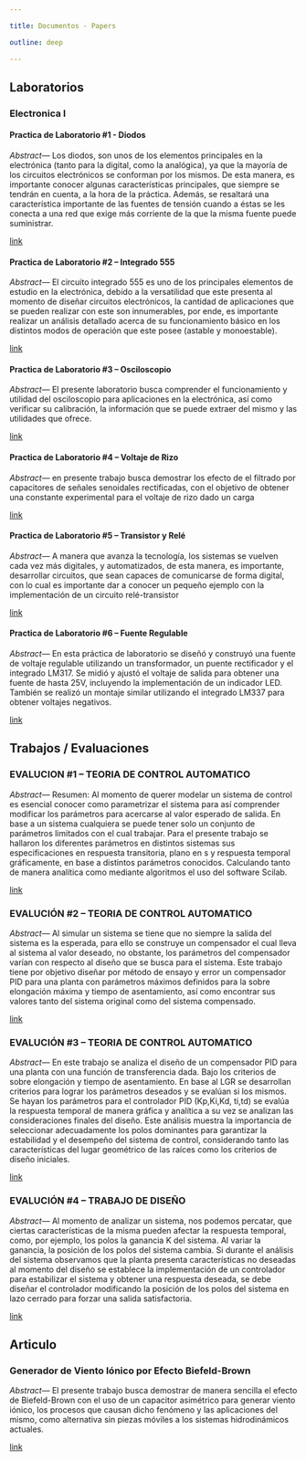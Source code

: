 ```yaml
---

title: Documentos - Papers

outline: deep

---
```


## Laboratorios
### Electronica I
<div class="paper">
<div class="document">

#### Practica de Laboratorio #1 - Diodos<Badge type="info" text="Electronica I" />

*Abstract—* Los diodos, son unos de los elementos principales en la electrónica (tanto para la digital, como la analógica), ya que la mayoría de los circuitos electrónicos se conforman por los mismos. De esta manera, es importante conocer algunas características principales, que siempre se tendrán en cuenta, a la hora de la práctica. Además, se resaltará una característica importante de las fuentes de tensión cuando a éstas se les conecta a una red que exige más corriente de la que la misma fuente puede suministrar.

<Badge type="tip" text="diodos" />

[link](https://drive.google.com/file/d/10qkPHjDs2vhW1Z7mUU3ZT5rNmc4637O4/view?usp=sharing)

</div>
<div class="document">

#### Practica de Laboratorio #2 – Integrado 555<Badge type="info" text="Electronica I" />

*Abstract—* El circuito integrado 555 es uno de los principales elementos de estudio en la electrónica, debido a la versatilidad que este presenta al momento de diseñar circuitos electrónicos, la cantidad de aplicaciones que se pueden realizar con este son innumerables, por ende, es importante realizar un análisis detallado acerca de su funcionamiento básico en los distintos modos de operación que este posee (astable y monoestable).

<Badge type="tip" text="astable" /><Badge type="tip" text="monostable" /><Badge type="tip" text="555" />

[link](https://drive.google.com/file/d/1DGh52xdump_2K6owW0B6AVQ0c6uhBlWF/view?usp=sharing)
</div>
<div class="document">

#### Practica de Laboratorio #3 – Osciloscopio<Badge type="info" text="Electronica I" />

*Abstract—* El presente laboratorio busca comprender el funcionamiento y utilidad del osciloscopio para aplicaciones en la electrónica, así como verificar su calibración, la información que se puede extraer del mismo y las utilidades que ofrece.

<Badge type="tip" text="Osciloscopio" />

[link](https://drive.google.com/file/d/1X9IAUqz6zMKAjsSWf2GePEk5Pr5vkBBe/view?usp=sharing)
</div>

<div class="document">

#### Practica de Laboratorio #4 – Voltaje de Rizo<Badge type="info" text="Electronica I" />

*Abstract—* en presente trabajo busca demostrar los efecto de el filtrado por capacitores de señales senoidales rectificadas, con el objetivo de obtener una constante experimental para el voltaje de rizo dado un carga

<Badge type="tip" text="Voltaje Rizo" />

[link](https://drive.google.com/file/d/1fFwOWtftRTiVVk_RPD-Qi44edEFqXgTS/view?usp=sharing)
</div>
<div class="document">

#### Practica de Laboratorio #5 – Transistor y Relé<Badge type="info" text="Electronica I" />

*Abstract—* A manera que avanza la tecnología, los sistemas se vuelven cada vez más digitales, y automatizados, de esta manera, es importante, desarrollar circuitos, que sean capaces de comunicarse de forma digital, con lo cual es importante dar a conocer un pequeño ejemplo con la implementación de un circuito relé-transistor

<Badge type="tip" text="Transistor" /><Badge type="tip" text="Relé" /><Badge type="tip" text="Digital" />

[link](https://drive.google.com/file/d/1yeJT9aQIcB3y-QjKWoXfbNXCjlF1FudO/view?usp=sharing)
</div>
<div class="document">

#### Practica de Laboratorio #6 – Fuente Regulable<Badge type="info" text="Electronica I" />

*Abstract—* En esta práctica de laboratorio se diseñó y construyó una fuente de voltaje regulable utilizando un transformador, un puente rectificador y el integrado LM317. Se midió y ajustó el voltaje de salida para obtener una fuente de hasta 25V, incluyendo la implementación de un indicador LED. También se realizó un montaje similar utilizando el integrado LM337 para obtener voltajes negativos.

<Badge type="tip" text="Transistor" />

[link](https://drive.google.com/file/d/1WPvbOdylkmTMWAZ0mcC45lUnCGYgxQ9L/view?usp=sharing)

</div>
<!-- Template -->
<!-- <div class="document"> -->

<!-- ### <Badge type="info" text="Electronica I" />

*Abstract—*

<Badge type="tip" text="" />

link

</div> -->


</div>

## Trabajos / Evaluaciones

<div class="paper">

<div class="document">

### EVALUCION #1 – TEORIA DE CONTROL AUTOMATICO<Badge type="info" text="Teoria de Control Automatico" />

*Abstract—* Resumen: Al momento de querer modelar un sistema de control es esencial conocer como parametrizar el sistema para así comprender modificar los parámetros para acercarse al valor esperado de salida. En base a un sistema cualquiera se puede tener solo un conjunto de parámetros limitados con el cual trabajar. Para el presente trabajo se hallaron los diferentes parámetros en distintos sistemas sus especificaciones en respuesta transitoria, plano en s y respuesta temporal gráficamente, en base a distintos parámetros conocidos. Calculando tanto de manera analítica como mediante algoritmos el uso del software Scilab.

<Badge type="tip" text="" />

[link](https://drive.google.com/file/d/1BHsepd8dT6pI_I0rg4moJrVN3GBeadTb/view?usp=sharing)

</div>

<div class="document">

### EVALUCIÓN #2 – TEORIA DE CONTROL AUTOMATICO<Badge type="info" text="Teoria de Control Automatico" />

*Abstract—* Al simular un sistema se tiene que no siempre la salida del sistema es la esperada, para ello se construye un compensador el cual lleva al sistema al valor deseado, no obstante, los parámetros del compensador varían con respecto al diseño que se busca para el sistema. Este trabajo tiene por objetivo diseñar por método de ensayo y error un compensador PID para una planta con parámetros máximos definidos para la sobre elongación máxima y tiempo de asentamiento, así como encontrar sus valores tanto del sistema original como del sistema compensado.

[link](https://drive.google.com/file/d/1oI_NQZ_bu57gQTBOoNTVKjSqHpBmjpgU/view?usp=sharing)

</div>

<div class="document">

### EVALUCIÓN #3 – TEORIA DE CONTROL AUTOMATICO<Badge type="info" text="Teoria de Control Automatico" />

*Abstract—* En este trabajo se analiza el diseño de un compensador PID para una planta con una función de transferencia dada. Bajo los criterios de sobre elongación y tiempo de asentamiento. En base al LGR se desarrollan criterios para lograr los parámetros deseados y se evalúan si los mismos. Se hayan los parámetros para el controlador PID (Kp,Ki,Kd, ti,td) se evalúa la respuesta temporal de manera gráfica y analítica a su vez se analizan las consideraciones finales del diseño. Este análisis muestra la importancia de seleccionar adecuadamente los polos dominantes para garantizar la estabilidad y el desempeño del sistema de control, considerando tanto las características del lugar geométrico de las raíces como los criterios de diseño iniciales.

[link](https://drive.google.com/file/d/1a1I1d8Xv66e0XlPoa8Nrard62bP8pH_6/view?usp=sharing)

</div>

<div class="document">

### EVALUCIÓN #4 – TRABAJO DE DISEÑO<Badge type="info" text="Teoria de Control Automatico" />

*Abstract—* Al momento de analizar un sistema, nos podemos percatar, que ciertas características de la misma pueden afectar la respuesta temporal, como, por ejemplo, los polos la ganancia K del sistema. Al variar la ganancia, la posición de los polos del sistema cambia. Si durante el análisis del sistema observamos que la planta presenta características no deseadas al momento del diseño se establece la implementación de un controlador para estabilizar el sistema y obtener una respuesta deseada, se debe diseñar el controlador modificando la posición de los polos del sistema en lazo cerrado para forzar una salida satisfactoria.

[link](https://drive.google.com/file/d/1PTjoX0hhpJx43qovKqUKi4IgKOZoW-cm/view?usp=sharing)

</div>

</div>

## Articulo

<div class="paper">

<div class="document">

### Generador de Viento Iónico por Efecto Biefeld-Brown<Badge type="info" text="Fisica III" />

*Abstract—* El presente trabajo busca demostrar de manera sencilla el efecto de Biefeld-Brown con el uso de un capacitor asimétrico para generar viento iónico, los procesos que causan dicho fenómeno y las aplicaciones del mismo, como alternativa sin piezas móviles a los sistemas hidrodinámicos actuales.

<Badge type="tip" text="Efecto Biefeld-Brown" />
<Badge type="tip" text="Viento Iónico," />
<Badge type="tip" text="Capacitor Asimétrico" />

[link](https://drive.google.com/file/d/1Cu-jaHgoYexcttdn-jCz8Yg5fU9MKrth/view?usp=sharing)

</div>

</div>